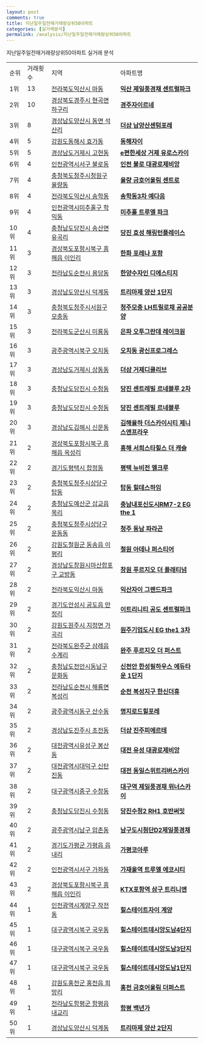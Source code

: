 ```yaml
---
layout: post
comments: true
title: 지난일주일전매거래량상위50아파트
categories: [실거래분석]
permalink: /analysis/지난일주일전매거래량상위50아파트
---
```


지난일주일전매거래량상위50아파트 실거래 분석

<table>
  <tr>
    <td>순위</td>
    <td>거래횟수</td>
    <td>지역</td>
    <td>아파트명</td>
  </tr>

  <tr>
    <td>1위</td>
    <td>13</td>
    <td><a href="/apt/전라북도익산시마동">전라북도익산시 마동</a></td>
    <td colspan="4" style="font-weight: bold;"><a href="https://search.naver.com/search.naver?query=마동 익산 제일풍경채 센트럴파크">익산 제일풍경채 센트럴파크</a></td>
  </tr>

  <tr>
    <td>2위</td>
    <td>10</td>
    <td><a href="/apt/경상북도경주시현곡면 하구리">경상북도경주시 현곡면 하구리</a></td>
    <td colspan="4" style="font-weight: bold;"><a href="https://search.naver.com/search.naver?query=현곡면 하구리 경주자이르네">경주자이르네</a></td>
  </tr>

  <tr>
    <td>3위</td>
    <td>8</td>
    <td><a href="/apt/경상남도양산시동면 석산리">경상남도양산시 동면 석산리</a></td>
    <td colspan="4" style="font-weight: bold;"><a href="https://search.naver.com/search.naver?query=동면 석산리 더샵 남양산센텀포레">더샵 남양산센텀포레</a></td>
  </tr>

  <tr>
    <td>4위</td>
    <td>5</td>
    <td><a href="/apt/강원도동해시효가동">강원도동해시 효가동</a></td>
    <td colspan="4" style="font-weight: bold;"><a href="https://search.naver.com/search.naver?query=효가동 동해자이">동해자이</a></td>
  </tr>

  <tr>
    <td>5위</td>
    <td>5</td>
    <td><a href="/apt/경상남도거제시고현동">경상남도거제시 고현동</a></td>
    <td colspan="4" style="font-weight: bold;"><a href="https://search.naver.com/search.naver?query=고현동 e편한세상 거제 유로스카이">e편한세상 거제 유로스카이</a></td>
  </tr>

  <tr>
    <td>6위</td>
    <td>4</td>
    <td><a href="/apt/인천광역시서구불로동">인천광역시서구 불로동</a></td>
    <td colspan="4" style="font-weight: bold;"><a href="https://search.naver.com/search.naver?query=불로동 인천 불로 대광로제비앙">인천 불로 대광로제비앙</a></td>
  </tr>

  <tr>
    <td>7위</td>
    <td>4</td>
    <td><a href="/apt/충청북도청주시청원구율량동">충청북도청주시청원구 율량동</a></td>
    <td colspan="4" style="font-weight: bold;"><a href="https://search.naver.com/search.naver?query=율량동 율량 금호어울림 센트로">율량 금호어울림 센트로</a></td>
  </tr>

  <tr>
    <td>8위</td>
    <td>4</td>
    <td><a href="/apt/전라북도익산시송학동">전라북도익산시 송학동</a></td>
    <td colspan="4" style="font-weight: bold;"><a href="https://search.naver.com/search.naver?query=송학동 송학동3차 예다음">송학동3차 예다음</a></td>
  </tr>

  <tr>
    <td>9위</td>
    <td>4</td>
    <td><a href="/apt/인천광역시미추홀구학익동">인천광역시미추홀구 학익동</a></td>
    <td colspan="4" style="font-weight: bold;"><a href="https://search.naver.com/search.naver?query=학익동 미추홀 트루엘 파크">미추홀 트루엘 파크</a></td>
  </tr>

  <tr>
    <td>10위</td>
    <td>4</td>
    <td><a href="/apt/충청남도당진시송산면 유곡리">충청남도당진시 송산면 유곡리</a></td>
    <td colspan="4" style="font-weight: bold;"><a href="https://search.naver.com/search.naver?query=송산면 유곡리 당진 효성 해링턴플레이스">당진 효성 해링턴플레이스</a></td>
  </tr>

  <tr>
    <td>11위</td>
    <td>3</td>
    <td><a href="/apt/경상북도포항시북구흥해읍 이인리">경상북도포항시북구 흥해읍 이인리</a></td>
    <td colspan="4" style="font-weight: bold;"><a href="https://search.naver.com/search.naver?query=흥해읍 이인리 한화 포레나 포항">한화 포레나 포항</a></td>
  </tr>

  <tr>
    <td>12위</td>
    <td>3</td>
    <td><a href="/apt/전라남도순천시용당동">전라남도순천시 용당동</a></td>
    <td colspan="4" style="font-weight: bold;"><a href="https://search.naver.com/search.naver?query=용당동 한양수자인 디에스티지">한양수자인 디에스티지</a></td>
  </tr>

  <tr>
    <td>13위</td>
    <td>3</td>
    <td><a href="/apt/경상남도양산시덕계동">경상남도양산시 덕계동</a></td>
    <td colspan="4" style="font-weight: bold;"><a href="https://search.naver.com/search.naver?query=덕계동 트리마제 양산 1단지">트리마제 양산 1단지</a></td>
  </tr>

  <tr>
    <td>14위</td>
    <td>3</td>
    <td><a href="/apt/충청북도청주시서원구모충동">충청북도청주시서원구 모충동</a></td>
    <td colspan="4" style="font-weight: bold;"><a href="https://search.naver.com/search.naver?query=모충동 청주모충 LH트릴로채 공공분양">청주모충 LH트릴로채 공공분양</a></td>
  </tr>

  <tr>
    <td>15위</td>
    <td>3</td>
    <td><a href="/apt/전라북도군산시미룡동">전라북도군산시 미룡동</a></td>
    <td colspan="4" style="font-weight: bold;"><a href="https://search.naver.com/search.naver?query=미룡동 은파 오투그란데 레이크원">은파 오투그란데 레이크원</a></td>
  </tr>

  <tr>
    <td>16위</td>
    <td>3</td>
    <td><a href="/apt/광주광역시북구오치동">광주광역시북구 오치동</a></td>
    <td colspan="4" style="font-weight: bold;"><a href="https://search.naver.com/search.naver?query=오치동 오치동 광신프로그레스">오치동 광신프로그레스</a></td>
  </tr>

  <tr>
    <td>17위</td>
    <td>3</td>
    <td><a href="/apt/경상남도거제시상동동">경상남도거제시 상동동</a></td>
    <td colspan="4" style="font-weight: bold;"><a href="https://search.naver.com/search.naver?query=상동동 더샵 거제디클리브">더샵 거제디클리브</a></td>
  </tr>

  <tr>
    <td>18위</td>
    <td>3</td>
    <td><a href="/apt/충청남도당진시수청동">충청남도당진시 수청동</a></td>
    <td colspan="4" style="font-weight: bold;"><a href="https://search.naver.com/search.naver?query=수청동 당진 센트레빌 르네블루 2차">당진 센트레빌 르네블루 2차</a></td>
  </tr>

  <tr>
    <td>19위</td>
    <td>3</td>
    <td><a href="/apt/충청남도당진시수청동">충청남도당진시 수청동</a></td>
    <td colspan="4" style="font-weight: bold;"><a href="https://search.naver.com/search.naver?query=수청동 당진 센트레빌 르네블루">당진 센트레빌 르네블루</a></td>
  </tr>

  <tr>
    <td>20위</td>
    <td>3</td>
    <td><a href="/apt/경상남도김해시신문동">경상남도김해시 신문동</a></td>
    <td colspan="4" style="font-weight: bold;"><a href="https://search.naver.com/search.naver?query=신문동 김해율하 더스카이시티 제니스앤프라우">김해율하 더스카이시티 제니스앤프라우</a></td>
  </tr>

  <tr>
    <td>21위</td>
    <td>2</td>
    <td><a href="/apt/경상북도포항시북구흥해읍 옥성리">경상북도포항시북구 흥해읍 옥성리</a></td>
    <td colspan="4" style="font-weight: bold;"><a href="https://search.naver.com/search.naver?query=흥해읍 옥성리 흥해 서희스타힐스 더 캐슬">흥해 서희스타힐스 더 캐슬</a></td>
  </tr>

  <tr>
    <td>22위</td>
    <td>2</td>
    <td><a href="/apt/경기도평택시합정동">경기도평택시 합정동</a></td>
    <td colspan="4" style="font-weight: bold;"><a href="https://search.naver.com/search.naver?query=합정동 평택 뉴비전 엘크루">평택 뉴비전 엘크루</a></td>
  </tr>

  <tr>
    <td>23위</td>
    <td>2</td>
    <td><a href="/apt/충청북도청주시상당구탑동">충청북도청주시상당구 탑동</a></td>
    <td colspan="4" style="font-weight: bold;"><a href="https://search.naver.com/search.naver?query=탑동 탑동 힐데스하임">탑동 힐데스하임</a></td>
  </tr>

  <tr>
    <td>24위</td>
    <td>2</td>
    <td><a href="/apt/충청남도예산군삽교읍 목리">충청남도예산군 삽교읍 목리</a></td>
    <td colspan="4" style="font-weight: bold;"><a href="https://search.naver.com/search.naver?query=삽교읍 목리 충남내포신도시RM7-2 EG the 1">충남내포신도시RM7-2 EG the 1</a></td>
  </tr>

  <tr>
    <td>25위</td>
    <td>2</td>
    <td><a href="/apt/충청북도청주시상당구운동동">충청북도청주시상당구 운동동</a></td>
    <td colspan="4" style="font-weight: bold;"><a href="https://search.naver.com/search.naver?query=운동동 청주 동남 파라곤">청주 동남 파라곤</a></td>
  </tr>

  <tr>
    <td>26위</td>
    <td>2</td>
    <td><a href="/apt/강원도철원군동송읍 이평리">강원도철원군 동송읍 이평리</a></td>
    <td colspan="4" style="font-weight: bold;"><a href="https://search.naver.com/search.naver?query=동송읍 이평리 철원 아데나 퍼스티어">철원 아데나 퍼스티어</a></td>
  </tr>

  <tr>
    <td>27위</td>
    <td>2</td>
    <td><a href="/apt/경상남도창원시마산합포구교방동">경상남도창원시마산합포구 교방동</a></td>
    <td colspan="4" style="font-weight: bold;"><a href="https://search.naver.com/search.naver?query=교방동 창원 푸르지오 더 플래티넘">창원 푸르지오 더 플래티넘</a></td>
  </tr>

  <tr>
    <td>28위</td>
    <td>2</td>
    <td><a href="/apt/전라북도익산시마동">전라북도익산시 마동</a></td>
    <td colspan="4" style="font-weight: bold;"><a href="https://search.naver.com/search.naver?query=마동 익산자이 그랜드파크">익산자이 그랜드파크</a></td>
  </tr>

  <tr>
    <td>29위</td>
    <td>2</td>
    <td><a href="/apt/경기도안성시공도읍 만정리">경기도안성시 공도읍 만정리</a></td>
    <td colspan="4" style="font-weight: bold;"><a href="https://search.naver.com/search.naver?query=공도읍 만정리 이트리니티 공도 센트럴파크">이트리니티 공도 센트럴파크</a></td>
  </tr>

  <tr>
    <td>30위</td>
    <td>2</td>
    <td><a href="/apt/강원도원주시지정면 가곡리">강원도원주시 지정면 가곡리</a></td>
    <td colspan="4" style="font-weight: bold;"><a href="https://search.naver.com/search.naver?query=지정면 가곡리 원주기업도시 EG the1 3차">원주기업도시 EG the1 3차</a></td>
  </tr>

  <tr>
    <td>31위</td>
    <td>2</td>
    <td><a href="/apt/전라북도완주군삼례읍 수계리">전라북도완주군 삼례읍 수계리</a></td>
    <td colspan="4" style="font-weight: bold;"><a href="https://search.naver.com/search.naver?query=삼례읍 수계리 완주 푸르지오 더 퍼스트">완주 푸르지오 더 퍼스트</a></td>
  </tr>

  <tr>
    <td>32위</td>
    <td>2</td>
    <td><a href="/apt/충청남도천안시동남구문화동">충청남도천안시동남구 문화동</a></td>
    <td colspan="4" style="font-weight: bold;"><a href="https://search.naver.com/search.naver?query=문화동 신천안 한성필하우스 에듀타운 1단지">신천안 한성필하우스 에듀타운 1단지</a></td>
  </tr>

  <tr>
    <td>33위</td>
    <td>2</td>
    <td><a href="/apt/전라남도순천시해룡면 복성리">전라남도순천시 해룡면 복성리</a></td>
    <td colspan="4" style="font-weight: bold;"><a href="https://search.naver.com/search.naver?query=해룡면 복성리 순천 복성지구 한신더휴">순천 복성지구 한신더휴</a></td>
  </tr>

  <tr>
    <td>34위</td>
    <td>2</td>
    <td><a href="/apt/광주광역시동구산수동">광주광역시동구 산수동</a></td>
    <td colspan="4" style="font-weight: bold;"><a href="https://search.naver.com/search.naver?query=산수동 명지로드힐포레">명지로드힐포레</a></td>
  </tr>

  <tr>
    <td>35위</td>
    <td>2</td>
    <td><a href="/apt/경상남도진주시초전동">경상남도진주시 초전동</a></td>
    <td colspan="4" style="font-weight: bold;"><a href="https://search.naver.com/search.naver?query=초전동 더샵 진주피에르테">더샵 진주피에르테</a></td>
  </tr>

  <tr>
    <td>36위</td>
    <td>2</td>
    <td><a href="/apt/대전광역시유성구봉산동">대전광역시유성구 봉산동</a></td>
    <td colspan="4" style="font-weight: bold;"><a href="https://search.naver.com/search.naver?query=봉산동 대전 유성 대광로제비앙">대전 유성 대광로제비앙</a></td>
  </tr>

  <tr>
    <td>37위</td>
    <td>2</td>
    <td><a href="/apt/대전광역시대덕구신탄진동">대전광역시대덕구 신탄진동</a></td>
    <td colspan="4" style="font-weight: bold;"><a href="https://search.naver.com/search.naver?query=신탄진동 대전 동일스위트리버스카이">대전 동일스위트리버스카이</a></td>
  </tr>

  <tr>
    <td>38위</td>
    <td>2</td>
    <td><a href="/apt/대구광역시중구수창동">대구광역시중구 수창동</a></td>
    <td colspan="4" style="font-weight: bold;"><a href="https://search.naver.com/search.naver?query=수창동 대구역 제일풍경채 위너스카이">대구역 제일풍경채 위너스카이</a></td>
  </tr>

  <tr>
    <td>39위</td>
    <td>2</td>
    <td><a href="/apt/충청남도당진시수청동">충청남도당진시 수청동</a></td>
    <td colspan="4" style="font-weight: bold;"><a href="https://search.naver.com/search.naver?query=수청동 당진수청2 RH1 호반써밋">당진수청2 RH1 호반써밋</a></td>
  </tr>

  <tr>
    <td>40위</td>
    <td>2</td>
    <td><a href="/apt/광주광역시남구압촌동">광주광역시남구 압촌동</a></td>
    <td colspan="4" style="font-weight: bold;"><a href="https://search.naver.com/search.naver?query=압촌동 남구도시첨단D2제일풍경채">남구도시첨단D2제일풍경채</a></td>
  </tr>

  <tr>
    <td>41위</td>
    <td>2</td>
    <td><a href="/apt/경기도가평군가평읍 읍내리">경기도가평군 가평읍 읍내리</a></td>
    <td colspan="4" style="font-weight: bold;"><a href="https://search.naver.com/search.naver?query=가평읍 읍내리 가평코아루">가평코아루</a></td>
  </tr>

  <tr>
    <td>42위</td>
    <td>2</td>
    <td><a href="/apt/인천광역시서구가좌동">인천광역시서구 가좌동</a></td>
    <td colspan="4" style="font-weight: bold;"><a href="https://search.naver.com/search.naver?query=가좌동 가재울역 트루엘 에코시티">가재울역 트루엘 에코시티</a></td>
  </tr>

  <tr>
    <td>43위</td>
    <td>2</td>
    <td><a href="/apt/경상북도포항시북구흥해읍 이인리">경상북도포항시북구 흥해읍 이인리</a></td>
    <td colspan="4" style="font-weight: bold;"><a href="https://search.naver.com/search.naver?query=흥해읍 이인리 KTX포항역 삼구 트리니엔">KTX포항역 삼구 트리니엔</a></td>
  </tr>

  <tr>
    <td>44위</td>
    <td>1</td>
    <td><a href="/apt/인천광역시계양구작전동">인천광역시계양구 작전동</a></td>
    <td colspan="4" style="font-weight: bold;"><a href="https://search.naver.com/search.naver?query=작전동 힐스테이트자이 계양">힐스테이트자이 계양</a></td>
  </tr>

  <tr>
    <td>45위</td>
    <td>1</td>
    <td><a href="/apt/대구광역시북구국우동">대구광역시북구 국우동</a></td>
    <td colspan="4" style="font-weight: bold;"><a href="https://search.naver.com/search.naver?query=국우동 힐스테이트데시앙도남4단지">힐스테이트데시앙도남4단지</a></td>
  </tr>

  <tr>
    <td>46위</td>
    <td>1</td>
    <td><a href="/apt/대구광역시북구국우동">대구광역시북구 국우동</a></td>
    <td colspan="4" style="font-weight: bold;"><a href="https://search.naver.com/search.naver?query=국우동 힐스테이트데시앙도남3단지">힐스테이트데시앙도남3단지</a></td>
  </tr>

  <tr>
    <td>47위</td>
    <td>1</td>
    <td><a href="/apt/대구광역시북구국우동">대구광역시북구 국우동</a></td>
    <td colspan="4" style="font-weight: bold;"><a href="https://search.naver.com/search.naver?query=국우동 힐스테이트데시앙도남1단지">힐스테이트데시앙도남1단지</a></td>
  </tr>

  <tr>
    <td>48위</td>
    <td>1</td>
    <td><a href="/apt/강원도홍천군홍천읍 희망리">강원도홍천군 홍천읍 희망리</a></td>
    <td colspan="4" style="font-weight: bold;"><a href="https://search.naver.com/search.naver?query=홍천읍 희망리 홍천 금호어울림 더퍼스트">홍천 금호어울림 더퍼스트</a></td>
  </tr>

  <tr>
    <td>49위</td>
    <td>1</td>
    <td><a href="/apt/전라남도함평군함평읍 내교리">전라남도함평군 함평읍 내교리</a></td>
    <td colspan="4" style="font-weight: bold;"><a href="https://search.naver.com/search.naver?query=함평읍 내교리 함평 백년가">함평 백년가</a></td>
  </tr>

  <tr>
    <td>50위</td>
    <td>1</td>
    <td><a href="/apt/경상남도양산시덕계동">경상남도양산시 덕계동</a></td>
    <td colspan="4" style="font-weight: bold;"><a href="https://search.naver.com/search.naver?query=덕계동 트리마제 양산 2단지">트리마제 양산 2단지</a></td>
  </tr>

</table>
